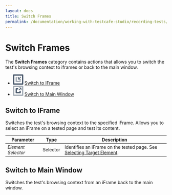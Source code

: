 ```yaml
---
layout: docs
title: Switch Frames
permalink: /documentation/working-with-testcafe-studio/recording-tests/test-actions/switch-frames.html
---
```

# Switch Frames

The **Switch Frames** category contains actions that allows you to switch the test's browsing context to iframes or back to the main window.

* ![Action icon](../../../../images/actions/action-switch-to-iframe-icon.svg) [Switch to IFrame](#switch-to-iframe)
* ![Action icon](../../../../images/actions/action-switch-to-main-window-icon.svg) [Switch to Main Window](#switch-to-main-window)

## Switch to IFrame

Switches the test's browsing context to the specified iFrame. Allows you to select an iFrame on a tested page and test its content.

Parameter | Type  | Description
--------- | ----- | -------------
*Element Selector* | Selector | Identifies an iFrame on the tested page. See [Selecting Target Element](README.md#selecting-target-elements).

## Switch to Main Window

Switches the test's browsing context from an iFrame back to the main window.